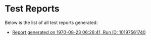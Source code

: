 # Test Reports

Below is the list of all test reports generated:

- [Report generated on 1970-08-23 06:26:41, Run ID: 10197561740](https://bibhutisingh93.github.io/bibhuti_test/reports/20240801113734-10197561740/index.html)
